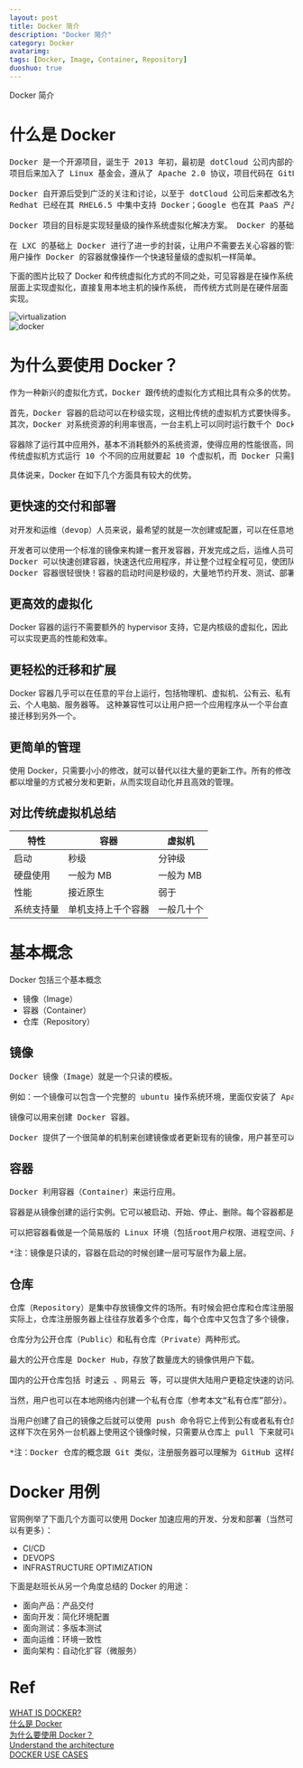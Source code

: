 ```yaml
---
layout: post
title: Docker 简介
description: "Docker 简介"
category: Docker
avatarimg:
tags: [Docker, Image, Container, Repository]
duoshuo: true
---
```


Docker 简介

# 什么是 Docker

<pre>
Docker 是一个开源项目，诞生于 2013 年初，最初是 dotCloud 公司内部的一个业余项目。它基于 Google 公司推出的 Go 语言实现。 
项目后来加入了 Linux 基金会，遵从了 Apache 2.0 协议，项目代码在 GitHub 上进行维护。

Docker 自开源后受到广泛的关注和讨论，以至于 dotCloud 公司后来都改名为 Docker Inc。
Redhat 已经在其 RHEL6.5 中集中支持 Docker；Google 也在其 PaaS 产品中广泛应用。

Docker 项目的目标是实现轻量级的操作系统虚拟化解决方案。 Docker 的基础是 Linux 容器（LXC）等技术。

在 LXC 的基础上 Docker 进行了进一步的封装，让用户不需要去关心容器的管理，使得操作更为简便。
用户操作 Docker 的容器就像操作一个快速轻量级的虚拟机一样简单。
</pre>

下面的图片比较了 Docker 和传统虚拟化方式的不同之处，可见容器是在操作系统层面上实现虚拟化，直接复用本地主机的操作系统，
而传统方式则是在硬件层面实现。  

![virtualization](https://yeasy.gitbooks.io/docker_practice/content/_images/virtualization.png)  
![docker](https://yeasy.gitbooks.io/docker_practice/content/_images/docker.png)  

# 为什么要使用 Docker？

<pre>
作为一种新兴的虚拟化方式，Docker 跟传统的虚拟化方式相比具有众多的优势。

首先，Docker 容器的启动可以在秒级实现，这相比传统的虚拟机方式要快得多。 
其次，Docker 对系统资源的利用率很高，一台主机上可以同时运行数千个 Docker 容器。

容器除了运行其中应用外，基本不消耗额外的系统资源，使得应用的性能很高，同时系统的开销尽量小。
传统虚拟机方式运行 10 个不同的应用就要起 10 个虚拟机，而 Docker 只需要启动 10 个隔离的应用即可。
</pre>

具体说来，Docker 在如下几个方面具有较大的优势。

## 更快速的交付和部署

<pre>
对开发和运维（devop）人员来说，最希望的就是一次创建或配置，可以在任意地方正常运行。

开发者可以使用一个标准的镜像来构建一套开发容器，开发完成之后，运维人员可以直接使用这个容器来部署代码。 
Docker 可以快速创建容器，快速迭代应用程序，并让整个过程全程可见，使团队中的其他成员更容易理解应用程序是如何创建和工作的。 
Docker 容器很轻很快！容器的启动时间是秒级的，大量地节约开发、测试、部署的时间。
</pre>

## 更高效的虚拟化

>
Docker 容器的运行不需要额外的 hypervisor 支持，它是内核级的虚拟化，因此可以实现更高的性能和效率。

## 更轻松的迁移和扩展

>
Docker 容器几乎可以在任意的平台上运行，包括物理机、虚拟机、公有云、私有云、个人电脑、服务器等。 
这种兼容性可以让用户把一个应用程序从一个平台直接迁移到另外一个。

## 更简单的管理

>
使用 Docker，只需要小小的修改，就可以替代以往大量的更新工作。所有的修改都以增量的方式被分发和更新，从而实现自动化并且高效的管理。

## 对比传统虚拟机总结

|特性|容器|虚拟机|
|----|----|------|
|启动|秒级|分钟级|
|硬盘使用|一般为 MB|一般为 MB|
|性能|接近原生|弱于|
|系统支持量|单机支持上千个容器|一般几十个|

# 基本概念

Docker 包括三个基本概念

* 镜像（Image）
* 容器（Container）
* 仓库（Repository）

## 镜像

<pre>
Docker 镜像（Image）就是一个只读的模板。

例如：一个镜像可以包含一个完整的 ubuntu 操作系统环境，里面仅安装了 Apache 或用户需要的其它应用程序。

镜像可以用来创建 Docker 容器。

Docker 提供了一个很简单的机制来创建镜像或者更新现有的镜像，用户甚至可以直接从其他人那里下载一个已经做好的镜像来直接使用。
</pre>

## 容器

<pre>
Docker 利用容器（Container）来运行应用。

容器是从镜像创建的运行实例。它可以被启动、开始、停止、删除。每个容器都是相互隔离的、保证安全的平台。

可以把容器看做是一个简易版的 Linux 环境（包括root用户权限、进程空间、用户空间和网络空间等）和运行在其中的应用程序。

*注：镜像是只读的，容器在启动的时候创建一层可写层作为最上层。
</pre>

## 仓库

<pre>
仓库（Repository）是集中存放镜像文件的场所。有时候会把仓库和仓库注册服务器（Registry）混为一谈，并不严格区分。
实际上，仓库注册服务器上往往存放着多个仓库，每个仓库中又包含了多个镜像，每个镜像有不同的标签（tag）。

仓库分为公开仓库（Public）和私有仓库（Private）两种形式。

最大的公开仓库是 Docker Hub，存放了数量庞大的镜像供用户下载。

国内的公开仓库包括 时速云 、网易云 等，可以提供大陆用户更稳定快速的访问。

当然，用户也可以在本地网络内创建一个私有仓库（参考本文“私有仓库”部分）。

当用户创建了自己的镜像之后就可以使用 push 命令将它上传到公有或者私有仓库，
这样下次在另外一台机器上使用这个镜像时候，只需要从仓库上 pull 下来就可以了。

*注：Docker 仓库的概念跟 Git 类似，注册服务器可以理解为 GitHub 这样的托管服务。
</pre>

# Docker 用例

官网例举了下面几个方面可以使用 Docker 加速应用的开发、分发和部署（当然可以有更多）：

* CI/CD
* DEVOPS
* INFRASTRUCTURE OPTIMIZATION

下面是赵班长从另一个角度总结的 Docker 的用途：

* 面向产品：产品交付
* 面向开发：简化环境配置
* 面向测试：多版本测试
* 面向运维：环境一致性
* 面向架构：自动化扩容（微服务）


# Ref
[WHAT IS DOCKER?](https://www.docker.com/what-docker)  
[什么是 Docker](https://yeasy.gitbooks.io/docker_practice/content/introduction/what.html)  
[为什么要使用 Docker？](https://yeasy.gitbooks.io/docker_practice/content/introduction/why.html)  
[Understand the architecture](https://docs.docker.com/v1.11/engine/understanding-docker/)  
[DOCKER USE CASES](https://www.docker.com/use-cases)  
